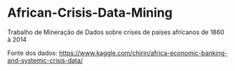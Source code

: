 # African-Crisis-Data-Mining
Trabalho de Mineração de Dados sobre crises de países africanos de 1860 à 2014

Fonte dos dados: https://www.kaggle.com/chirin/africa-economic-banking-and-systemic-crisis-data/
